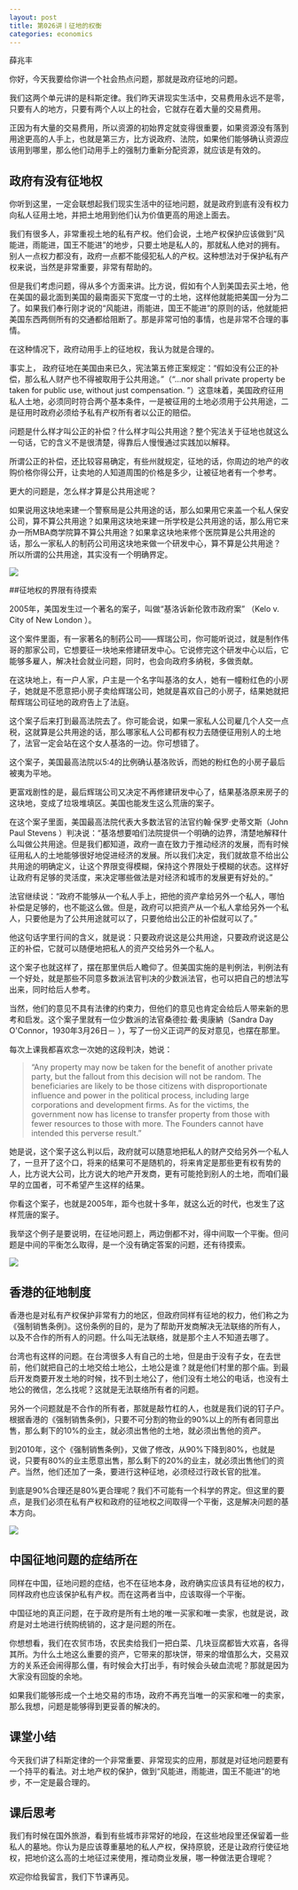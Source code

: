 ```yaml
---
layout: post
title: 第026讲丨征地的权衡
categories: economics
---
```


薛兆丰

你好，今天我要给你讲一个社会热点问题，那就是政府征地的问题。

我们这两个单元讲的是科斯定律。我们昨天讲现实生活中，交易费用永远不是零，只要有人的地方，只要有两个人以上的社会，它就存在着大量的交易费用。

正因为有大量的交易费用，所以资源的初始界定就变得很重要，如果资源没有落到用途更高的人手上，也就是第三方，比方说政府、法院，如果他们能够确认资源应该用到哪里，那么他们动用手上的强制力重新分配资源，就应该是有效的。

## 政府有没有征地权

你听到这里，一定会联想起我们现实生活中的征地问题，就是政府到底有没有权力向私人征用土地，并把土地用到他们认为价值更高的用途上面去。

我们有很多人，非常重视土地的私有产权。他们会说，土地产权保护应该做到“风能进，雨能进，国王不能进”的地步，只要土地是私人的，那就私人绝对的拥有。别人一点权力都没有，政府一点都不能侵犯私人的产权。这种想法对于保护私有产权来说，当然是非常重要，非常有帮助的。

但是我们考虑问题，得从多个方面来讲。比方说，假如有个人到美国去买土地，他在美国的最北面到美国的最南面买下宽度一寸的土地，这样他就能把美国一分为二了。如果我们奉行刚才说的“风能进，雨能进，国王不能进”的原则的话，他就能把美国东西两侧所有的交通都给阻断了。那是非常可怕的事情，也是非常不合理的事情。

在这种情况下，政府动用手上的征地权，我认为就是合理的。

事实上， 政府征地在美国由来已久，宪法第五修正案规定：“假如没有公正的补偿，那么私人财产也不得被取用于公共用途。”（“…nor shall private property be taken for public use, without just compensation. ”）这意味着，美国政府征用私人土地，必须同时符合两个基本条件，一是被征用的土地必须用于公共用途，二是征用时政府必须给予私有产权所有者以公正的赔偿。

问题是什么样才叫公正的补偿？什么样才叫公共用途？整个宪法关于征地也就这么一句话，它的含义不是很清楚，得靠后人慢慢通过实践加以解释。

所谓公正的补偿，还比较容易确定，有些州就规定，征地的话，你周边的地产的收购价格你得公开，让卖地的人知道周围的价格是多少，让被征地者有一个参考。

更大的问题是，怎么样才算是公共用途呢？

如果说用这块地来建一个警察局是公共用途的话，那么如果用它来盖一个私人保安公司，算不算公共用途？如果用这块地来建一所学校是公共用途的话，那么用它来办一所MBA商学院算不算公共用途？如果拿这块地来修个医院算是公共用途的话，那么一家私人的制药公司用这块地来做一个研发中心，算不算是公共用途？
所以所谓的公共用途，其实没有一个明确界定。

![](/assets/economics/images/2017/04/04/a.png)

##征地权的界限有待摸索

2005年，美国发生过一个著名的案子，叫做“基洛诉新伦敦市政府案” （Kelo v. City of New London ）。

这个案件里面，有一家著名的制药公司——辉瑞公司，你可能听说过，就是制作伟哥的那家公司，它想要征一块地来修建研发中心。它说修完这个研发中心以后，它能够多雇人，解决社会就业问题，同时，也会向政府多纳税，多做贡献。

在这块地上，有一户人家，户主是一个名字叫基洛的女人，她有一幢粉红色的小房子，她就是不愿意把小房子卖给辉瑞公司，她就是喜欢自己的小房子，结果她就把帮辉瑞公司征地的政府告上了法庭。

这个案子后来打到最高法院去了。你可能会说，如果一家私人公司雇几个人交一点税，这就算是公共用途的话，那么哪家私人公司都有权力去随便征用别人的土地了，法官一定会站在这个女人基洛的一边。你可想错了。

这个案子，美国最高法院以5:4的比例确认基洛败诉，而她的粉红色的小房子最后被夷为平地。

更富戏剧性的是，最后辉瑞公司又决定不再修建研发中心了，结果基洛原来房子的这块地，变成了垃圾堆填区。美国也能发生这么荒唐的案子。

在这个案子里面，美国最高法院代表大多数法官的法官约翰·保罗·史蒂文斯（John Paul Stevens ）判决说：“基洛想要咱们法院提供一个明确的边界，清楚地解释什么叫做公共用途。但是我们都知道，政府一直在致力于推动经济的发展，而有时候征用私人的土地能够很好地促进经济的发展。所以我们决定，我们就故意不给出公共用途的明确定义，让这个界限变得模糊，保持这个界限处于模糊的状态。这样好让政府有足够的灵活度，来决定哪些做法是对经济和城市的发展更有好处的。”

法官继续说：“政府不能够从一个私人手上，把他的资产拿给另外一个私人，哪怕补偿是足够的，也不能这么做。但是，政府可以把资产从一个私人拿给另外一个私人，只要他是为了公共用途就可以了，只要他给出公正的补偿就可以了。”

他这句话字里行间的含义，就是说：只要政府说这是公共用途，只要政府说这是公正的补偿，它就可以随便地把私人的资产交给另外一个私人。

这个案子也就这样了，摆在那里供后人瞻仰了。但美国实施的是判例法，判例法有一个好处，就是那些不同意多数派法官判决的少数派法官，也可以把自己的想法写出来，同时给后人参考。

当然，他们的意见不具有法律的约束力，但他们的意见也肯定会给后人带来新的思考和启发。这个案子里就有一位少数派的法官桑德拉·戴·奧康納（Sandra Day O'Connor，1930年3月26日－ ），写了一份义正词严的反对意见，也摆在那里。

每次上课我都喜欢念一次她的这段判决，她说：   

> “Any property may now be taken for the benefit of another private party, but the fallout from this decision will not be random. The beneficiaries are likely to be those citizens with disproportionate influence and power in the political process, including large corporations and development firms. As for the victims, the government now has license to transfer property from those with fewer resources to those with more. The Founders cannot have intended this perverse result.”

她是说，这个案子这么判以后，政府就可以随意地把私人的财产交给另外一个私人了，一旦开了这个口，将来的结果可不是随机的，将来肯定是那些更有权有势的人，比方说大公司，比方说大的地产开发商，更有可能抢到别人的土地，而咱们最早的立国者，可不希望产生这样的结果。

你看这个案子，也就是2005年，距今也就十多年，就这么近的时代，也发生了这样荒唐的案子。

我举这个例子是要说明，在征地问题上，两边倒都不对，得中间取一个平衡。但问题是中间的平衡怎么取得，是一个没有确定答案的问题，还有待摸索。

![](/assets/economics/images/2017/04/04/b.png)

## 香港的征地制度

香港也是对私有产权保护非常有力的地区，但政府同样有征地的权力，他们称之为《强制销售条例》。这份条例的目的，是为了帮助开发商解决无法联络的所有人，以及不合作的所有人的问题。什么叫无法联络，就是那个主人不知道去哪了。

台湾也有这样的问题。在台湾很多人有自己的土地，但是由于没有子女，在去世前，他们就把自己的土地交给土地公，土地公是谁？就是他们村里的那个庙。到最后开发商要开发土地的时候，找不到土地公了，他们没有土地公的电话，也没有土地公的微信，怎么找呢？这就是无法联络所有者的问题。

另外一个问题就是不合作的所有者，那就是敲竹杠的人，也就是我们说的钉子户。根据香港的《强制销售条例》，只要不可分割的物业的90%以上的所有者同意出售，那么剩下的10%的业主，就必须出售他的土地，就必须出售他的资产。

到2010年，这个《强制销售条例》，又做了修改，从90%下降到80%，也就是说，只要有80%的业主愿意出售，那么剩下的20%的业主，就必须出售他们的资产。当然，他们还加了一条，要进行这种征地，必须经过行政长官的批准。

到底是90%合理还是80%更合理呢？我们不可能有一个科学的界定。但这里的要点，是我们必须在私有产权和政府的征地权之间取得一个平衡，这是解决问题的基本方向。

![](/assets/economics/images/2017/04/04/c.png)

## 中国征地问题的症结所在

同样在中国，征地问题的症结，也不在征地本身，政府确实应该具有征地的权力，同样政府也应该保护私有产权。而在这两者当中，应该取得一个平衡。

中国征地的真正问题，在于政府是所有土地的唯一买家和唯一卖家，也就是说，政府是对土地进行统购统销的，这才是问题的所在。

你想想看，我们在农贸市场，农民卖给我们一把白菜、几块豆腐都皆大欢喜，各得其所。为什么土地这么重要的资产，它带来的那块饼，带来的增值那么大，交易双方的关系还会闹得那么僵，有时候会大打出手，有时候会头破血流呢？那就是因为大家没有回旋的余地。

如果我们能够形成一个土地交易的市场，政府不再充当唯一的买家和唯一的卖家，那么我想，问题是能够得到更妥善的解决的。

## 课堂小结

今天我们讲了科斯定律的一个非常重要、非常现实的应用，那就是对征地问题要有一个持平的看法。对土地产权的保护，做到“风能进，雨能进，国王不能进”的地步，不一定是最合理的。

## 课后思考

我们有时候在国外旅游，看到有些城市非常好的地段，在这些地段里还保留着一些私人的墓地。你认为是应该尊重墓地的私人产权，保持原貌，还是让政府行使征地权，把地价这么高的土地征过来使用，推动商业发展，哪一种做法更合理呢？

欢迎你给我留言，我们下节课再见。